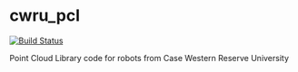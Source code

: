 # cwru_pcl

[![Build Status](https://travis-ci.org/cwru-robotics/cwru_pcl.svg?branch=master)](https://travis-ci.org/cwru-robotics/cwru_pcl)

Point Cloud Library code for robots from Case Western Reserve University
